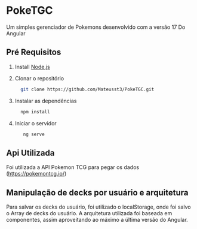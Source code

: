 # PokeTGC

Um simples gerenciador de Pokemons desenvolvido com a versão 17 Do Angular

## Pré Requisitos

1. Install [Node.js](http://nodejs.org)

2. Clonar o repositório
    ```bash
      git clone https://github.com/Mateusst3/PokeTGC.git
    ```

3. Instalar as dependências
    ```bash
      npm install
    ```

4. Iniciar o servidor
   ```bash
      ng serve
    ```

## Api Utilizada

Foi utilizada a API Pokemon TCG para pegar os dados (https://pokemontcg.io/)

## Manipulação de decks por usuário e arquitetura

Para salvar os decks do usuário, foi utilizado o localStorage, onde foi salvo o Array de decks do usuário. A arquitetura utilizada foi baseada em componentes, assim aproveitando ao máximo a última versão do Angular.
